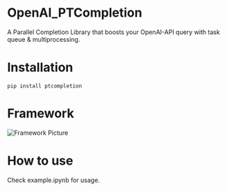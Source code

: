 # OpenAI_PTCompletion
A Parallel Completion Library that boosts your OpenAI-API query with task queue &amp; multiprocessing.

# Installation
```pip install ptcompletion```

# Framework
![Framework Picture](images/framework.png)

# How to use
Check example.ipynb for usage.